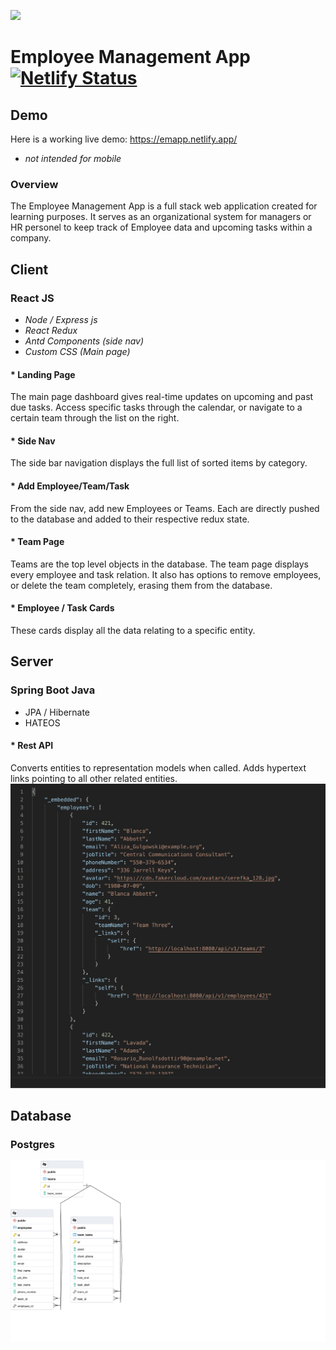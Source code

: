 ![](emapp.gif)
# Employee Management App [![Netlify Status](https://api.netlify.com/api/v1/badges/347e2170-956c-44ef-bbcf-e8089529b03b/deploy-status)](https://app.netlify.com/sites/emapp/deploys)
## Demo
Here is a working live demo: https://emapp.netlify.app/ 
* <i>not intended for mobile</i> 
### Overview
The Employee Management App is a full stack web application created for learning purposes. It serves as an organizational system for managers or HR personel to keep track of Employee data and upcoming tasks within a company.

## Client
### React JS
  * <i>Node / Express js</i>
  * <i>React Redux</i>
  * <i>Antd Components (side nav)</i>
  * <i>Custom CSS (Main page)</i>
#### * Landing Page
The main page dashboard gives real-time updates on upcoming and past due tasks. Access specific tasks through the calendar, or navigate to a certain team through the list on the right.
#### * Side Nav
The side bar navigation displays the full list of sorted items by category.
#### * Add Employee/Team/Task
From the side nav, add new Employees or Teams. Each are directly pushed to the database and added to their respective redux state.
#### * Team Page
Teams are the top level objects in the database. The team page displays every employee and task relation. It also has options to remove employees, or delete the team completely, erasing them from the database.
#### * Employee / Task Cards
These cards display all the data relating to a specific entity.

## Server
### Spring Boot Java
  * JPA / Hibernate
  * HATEOS
#### * Rest API
Converts entities to representation models when called. Adds hypertext links pointing to all other related entities.
<img src=./emappjson.png />

## Database
### Postgres
<img src=./emapp-db-image.png />
